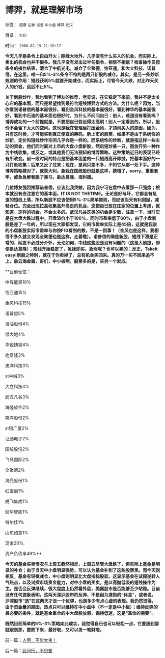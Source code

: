 # 博羿，就是理解市场

标签： `股票` `证券` `诺普` `中小盘` `博羿` `武汉` 

目录： `打印`

时间： `2008-02-19 21:20:17`

**今天几乎是条令上自由开火；除绿大地外，几乎没有什么买入的机会，而实际上，卖出的机会也并不很多。我几乎没有发出过半句指令，相信不相信？检查操作员按条令的操作结果，清仓了中航光电，减仓了全聚德，怡亚通，和大立科技、诺普信。在这里，唯一和5%-3%条令不符的是两只新股的减仓。其实，是另一条炒新规则的作用：短线获利5%就要开始减仓，而实际上，尽管今天大跌，对比昨天买入的价钱，远远不止5%。**

**关于新股炒作，我也看到了博友的推荐，老实说，在它稳定下来前，我并不是太关心它的基本面，而只是希望找到最符合短线博羿方式的方法。为什么呢？因为，当你看到诺普信的基本面很好，看到金风科技的基本面很好，看到神华的基本面很好，看到中石油的基本面也很好时，为什么不问问自已：别人，难道没有看到吗？博羿成功的一个前提就是，不要把自已假设得太高明！别人一定看到的，所以，股价不会留下太大的空间。这也是我在管理层打压金风，才顶风买入的原因，因为，只有这时侯，才可能买到真正便宜的筹码。新上市的股票，如果不是由于系统性的炒新，定价和短线炒作空间几乎会是一样的。而系统性的炒新，就是指这样一些主动的资金，他们同时面对上市的大盘小盘新股，然后短炒某一只，而放开另一种作为中线收集，或反之，或其他我们无法预知的博羿策略。这种策略近日的表现已经有所改变。前一段时间的特点是把基本面差的一只短线高开即抛，把基本面好的一只打低收集；后来又反了过来；现在，是两只差不多，不知它从那一处下手。这种博羿策略猜对了，就获大利，象我在国统股份就是这样，猜错了，sorry，重重套牢，或急急解套跑了黑马，象达意隆、海利德。**

**几位博友强烈推荐诺普信，应该比我灵敏，因为我宁可在盘中去看那一只强势；根本就没有去注意它的基本面，IT IS NOT THETIME。无论是好与坏，它都会有急速的短线上落，所以新股不应该使用5%-3%简单原则，而应该当天有利则抛，减轻仓位。完全出现拉高收集高开高走的机会，您把自已放在庄家的位置上考虑，就知道，这样的机会，不会太多的。武汉凡谷这类的机会是少数，注意一下，当时它是在大盘大跌过程中，开盘溢价小于100%，同时市盈率低于60%，由于小盘新股是差了一年的，所以现在大家都发现，它的市盈率实际上是45倍，这就是我说的小盘新股实际市盈率与你按F10看到的数，不是一回事！（金风也是这样，我相信不多久就会发现全聚德也是这样，走着瞧）。诺普信的确是新股，短线下滑是正常的，网友不必过分介怀，无论如何，中线这些股是没有问题的（这是大前提，即便是达意隆）；短线开始稳定了，急挫即买，急涨呢？也可以卖的；反正，Takeit easy!新股之特别，就在于你卖掉了，总有机会买回来。真的万一买不回来追不上，象云海金属，哥们，中小板啊，股票多的是，买另一个就成。**

**目前仓位：

中煤能源18%

怡亚通15%

金风科技15%

诺普信5%

准油股份4%

绿大地4%

华锐铸钢4%

达意隆3%

澳洋科技3%

st中绒3%

大立科技3%

武汉凡谷3%

海隆软件2%

南洋股份2%

st银广厦2%

证通电子2%

国统股份2%

飞马国际2%

全聚德2%

海亮股份1%

红宝丽1%

成飞集成1%

延华智能1%

特尔佳1%

山东如意1%

现金26%;

资产负债率49%**

**今天的基金买卖情况与上周五截然相反，上周五尽管大盘跌了，但实际上基金是明显的补仓；由于当天中小盘明显强势，可以认为基金补到了这些股票里。而今天则相反，基金有轻微减仓，中小盘则明显比大盘指标股软。这显示基金在试探逆转人气热点，以及试探市场资金能力，对中小盘的买卖，是以高抛低吸的短线操作为主。是否会反弹继续，很大程度上仍然看外盘，美国股市是否能够至少站稳。目前没有任何迹象表明，这两天深沪股市的反弹，不是因为道指的“休息”，或者说，沪深股市“选”在这两天才走一个反弹，也是多少有点心虚的表现。我仍然觉得，由于资金量的原因，热点只可以维持在中小盘中（不一定是中小板）；维持反弹的最必要的条件，就是基金重仓的中大盘股放假，保持低迷，这是“革命的需要”。**

**既然目前简单的5%-3%策略如此成功，我觉得自已也可以轻松一点，它要涨到那就跟到那，要跌下来，最好啦，又可以发一笔财啦。**



前一篇：[人啊，不能太贪！](../../../2008/2/18/人啊，不能太贪！.md)

后一篇：[此间乐，不思蜀](../../../2008/2/20/此间乐，不思蜀.md)